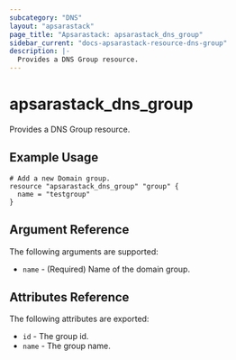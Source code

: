 ```yaml
---
subcategory: "DNS"
layout: "apsarastack"
page_title: "Apsarastack: apsarastack_dns_group"
sidebar_current: "docs-apsarastack-resource-dns-group"
description: |-
  Provides a DNS Group resource.
---
```


# apsarastack\_dns\_group

Provides a DNS Group resource.

## Example Usage

```
# Add a new Domain group.
resource "apsarastack_dns_group" "group" {
  name = "testgroup"
}
```
## Argument Reference

The following arguments are supported:

* `name` - (Required) Name of the domain group.    

## Attributes Reference

The following attributes are exported:

* `id` - The group id.
* `name` - The group name.
